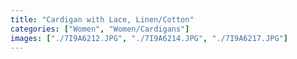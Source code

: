 ```yaml
---
title: "Cardigan with Lace, Linen/Cotton"
categories: ["Women", "Women/Cardigans"]
images: ["./7I9A6212.JPG", "./7I9A6214.JPG", "./7I9A6217.JPG"]
---
```

